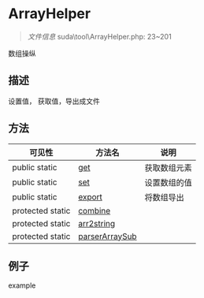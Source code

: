 #  ArrayHelper 

> *文件信息* suda\tool\ArrayHelper.php: 23~201

数组操纵

## 描述


设置值， 获取值，导出成文件






## 方法


| 可见性 | 方法名 | 说明 |
|--------|-------|------|
| public static|[get](ArrayHelper/get.md) | 获取数组元素 |
| public static|[set](ArrayHelper/set.md) | 设置数组的值 |
| public static|[export](ArrayHelper/export.md) | 将数组导出 |
| protected static|[combine](ArrayHelper/combine.md) |  |
| protected static|[arr2string](ArrayHelper/arr2string.md) |  |
| protected static|[parserArraySub](ArrayHelper/parserArraySub.md) |  |



## 例子

example